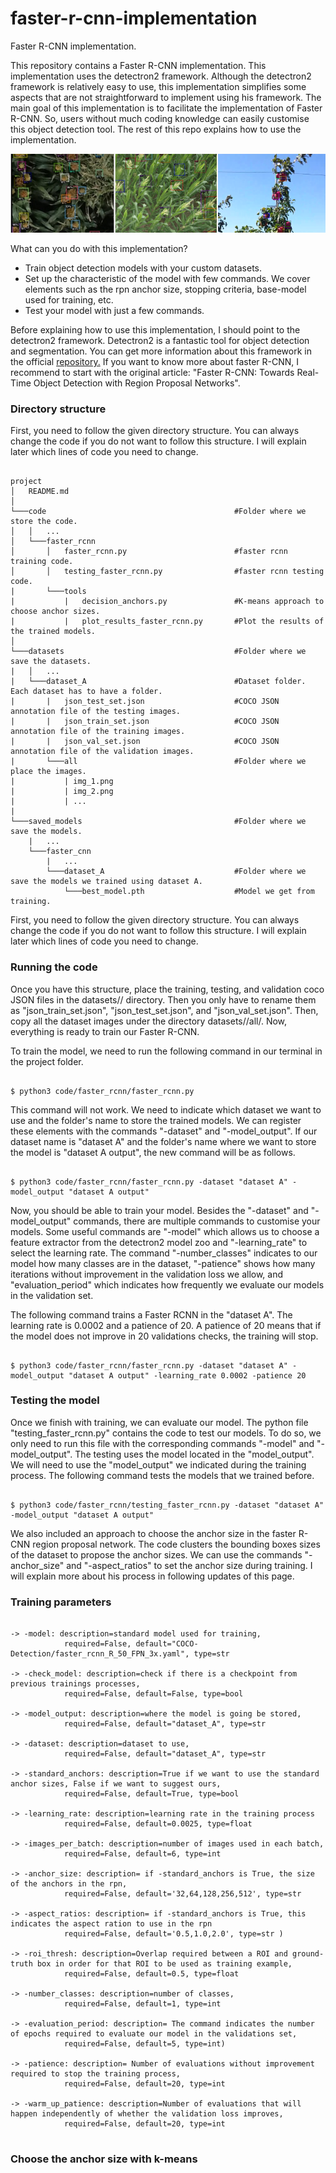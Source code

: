# faster-r-cnn-implementation
Faster R-CNN implementation.

This repository contains a Faster R-CNN implementation. This implementation uses the detectron2 framework. Although the detectron2 framework is relatively easy to use, this implementation simplifies some aspects that are not straightforward to implement using his framework. The main goal of this implementation is to facilitate the implementation of Faster R-CNN. So, users without much coding knowledge can easily customise this object detection tool. The rest of this repo explains how to use the implementation.

<p class="aligncenter">
<img src="https://github.com/adrianxsalazar/faster-r-cnn-implementation/blob/master/readme_images/detection_sample.png" alt="detection sample">
</p>


What can you do with this implementation?
<ul>
 <li>Train object detection models with your custom datasets.</li>
 <li>Set up the characteristic of the model with few commands. We cover elements such as the rpn anchor size, stopping criteria, base-model used for training, etc.</li>
 <li>Test your model with just a few commands.</li>
</ul>

Before explaining how to use this implementation, I should point to the detectron2 framework. Detectron2 is a fantastic tool for object detection and segmentation.  You can get more information about this framework in the official <a href="https://github.com/facebookresearch/detectron2">repository.</a> If you want to know more about faster R-CNN, I recommend to start with the original article: "Faster R-CNN: Towards Real-Time Object Detection with Region Proposal Networks".

<h3> Directory structure </h3>

First, you need to follow the given directory structure. You can always change the code if you do not want to follow this structure. I will explain later which lines of code you need to change.


```

project
│   README.md    
│
└───code                                          #Folder where we store the code.
│   │   ...
│   └───faster_rcnn
│       │   faster_rcnn.py                        #faster rcnn training code.
│       │   testing_faster_rcnn.py                #faster rcnn testing code.
|       └───tools
|           |   decision_anchors.py               #K-means approach to choose anchor sizes.
|           |   plot_results_faster_rcnn.py       #Plot the results of the trained models.
│   
└───datasets                                      #Folder where we save the datasets.
|   │   ...
|   └───dataset_A                                 #Dataset folder. Each dataset has to have a folder.
|       |   json_test_set.json                    #COCO JSON annotation file of the testing images.
|       |   json_train_set.json                   #COCO JSON annotation file of the training images.
|       |   json_val_set.json                     #COCO JSON annotation file of the validation images.
|       └───all                                   #Folder where we place the images.
|           | img_1.png
|           | img_2.png
|           | ...
|   
└───saved_models                                  #Folder where we save the models.
    |   ...
    └───faster_cnn                                
        |   ...
        └───dataset_A                             #Folder where we save the models we trained using dataset A.
            └───best_model.pth                    #Model we get from training.

```


First, you need to follow the given directory structure. You can always change the code if you do not want to follow this structure. I will explain later which lines of code you need to change.


<h3> Running the code </h3>
Once you have this structure, place the training, testing, and validation coco JSON files in the datasets/<name_of_your_dataset>/ directory. Then you only have to rename them as "json_train_set.json", "json_test_set.json", and "json_val_set.json". Then, copy all the dataset images under the directory datasets/<name_of_your_dataset>/all/. Now, everything is ready to train our Faster R-CNN.


To train the model,  we need to run the following command in our terminal in the project folder.

```

$ python3 code/faster_rcnn/faster_rcnn.py

```


This command will not work. We need to indicate which dataset we want to use and the folder's name to store the trained models. We can register these elements with the commands "-dataset" and "-model_output". If our dataset name is "dataset A" and the folder's name where we want to store the model is "dataset A output", the new command will be as follows.


```

$ python3 code/faster_rcnn/faster_rcnn.py -dataset "dataset A" -model_output "dataset A output"

```

Now, you should be able to train your model. Besides the "-dataset" and "-model_output" commands, there are multiple commands to customise your models. Some useful commands are "-model" which allows us to choose a feature extractor from the detectron2 model zoo and "-learning_rate" to select the learning rate.  The command "-number_classes" indicates to our model how many classes are in the dataset,  "-patience" shows how many iterations without improvement in the validation loss we allow, and "evaluation_period" which indicates how frequently we evaluate our models in the validation set.

The following command trains a Faster RCNN in the "dataset A". The learning rate is 0.0002 and a patience of 20. A patience of 20 means that if the model does not improve in 20 validations checks, the training will stop.

```

$ python3 code/faster_rcnn/faster_rcnn.py -dataset "dataset A" -model_output "dataset A output" -learning_rate 0.0002 -patience 20

```

<h3> Testing the model </h3>
Once we finish with training, we can evaluate our model. The python file "testing_faster_rcnn.py" contains the code to test our models.  To do so,  we only need to run this file with the corresponding commands "-model" and "-model_output". The testing uses the model located in the "model_output". We will need to use the "model_output" we indicated during the training process. The following command tests the models that we trained before.

```

$ python3 code/faster_rcnn/testing_faster_rcnn.py -dataset "dataset A" -model_output "dataset A output"

```


We also included an approach to choose the anchor size in the faster R-CNN region proposal network. The code clusters the bounding boxes sizes of the dataset to propose the anchor sizes. We can use the commands "-anchor_size" and "-aspect_ratios" to set the anchor size during training. I will explain more about his process in following updates of this page.

<h3> Training parameters </h3>

```

-> -model: description=standard model used for training,
            required=False, default="COCO-Detection/faster_rcnn_R_50_FPN_3x.yaml", type=str

-> -check_model: description=check if there is a checkpoint from previous trainings processes,
            required=False, default=False, type=bool

-> -model_output: description=where the model is going be stored,
            required=False, default="dataset_A", type=str

-> -dataset: description=dataset to use,
            required=False, default="dataset_A", type=str

-> -standard_anchors: description=True if we want to use the standard anchor sizes, False if we want to suggest ours,
            required=False, default=True, type=bool

-> -learning_rate: description=learning rate in the training process
            required=False, default=0.0025, type=float

-> -images_per_batch: description=number of images used in each batch,
            required=False, default=6, type=int

-> -anchor_size: description= if -standard_anchors is True, the size of the anchors in the rpn,
            required=False, default='32,64,128,256,512', type=str

-> -aspect_ratios: description= if -standard_anchors is True, this indicates the aspect ration to use in the rpn
            required=False, default='0.5,1.0,2.0', type=str )

-> -roi_thresh: description=Overlap required between a ROI and ground-truth box in order for that ROI to be used as training example,
            required=False, default=0.5, type=float

-> -number_classes: description=number of classes,
            required=False, default=1, type=int

-> -evaluation_period: description= The command indicates the number of epochs required to evaluate our model in the validations set,
            required=False, default=5, type=int)

-> -patience: description= Number of evaluations without improvement required to stop the training process,
            required=False, default=20, type=int

-> -warm_up_patience: description=Number of evaluations that will happen independently of whether the validation loss improves,
            required=False, default=20, type=int


```



<h3> Choose the anchor size with k-means </h3>
